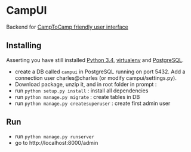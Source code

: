 # CampUI
Backend for [CampToCamp friendly user interface](https://github.com/cbeauchesne/campui-frontend)

## Installing
Asserting you have still installed [Python 3.4](https://www.python.org/), [virtualenv](https://virtualenv.pypa.io/en/stable/) and [PostgreSQL](https://www.postgresql.org/).

* create a DB called `campui` in PostgreSQL running on port 5432. Add a connection user charles@charles (or modify campui/settings.py).
* Download package, unzip it, and in root folder in prompt : 
* run `python setup.py install` : install all dependencies
* run `python manage.py migrate` : create tables in DB
* run `python manage.py createsuperuser` : create first admin user

## Run
* run `python manage.py runserver`
* go to http://localhost:8000/admin
